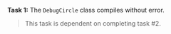 **Task 1:** The `DebugCircle` class compiles without error.

> This task is dependent on completing task #2.
